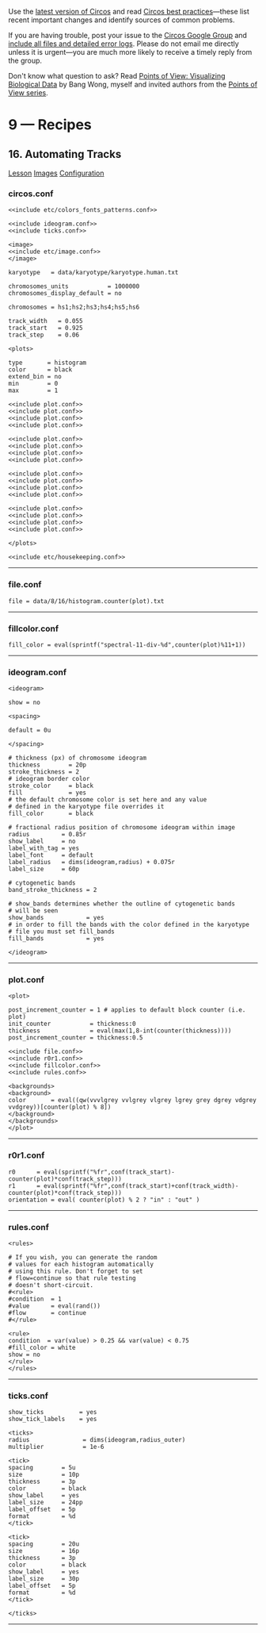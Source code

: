 Use the [latest version of Circos](/software/download/circos/) and read
[Circos best
practices](/documentation/tutorials/reference/best_practices/)—these list
recent important changes and identify sources of common problems.

If you are having trouble, post your issue to the [Circos Google
Group](https://groups.google.com/group/circos-data-visualization) and [include
all files and detailed error logs](/support/support/). Please do not email me
directly unless it is urgent—you are much more likely to receive a timely
reply from the group.

Don't know what question to ask? Read [Points of View: Visualizing Biological
Data](https://www.nature.com/nmeth/journal/v9/n12/full/nmeth.2258.html) by
Bang Wong, myself and invited authors from the [Points of View
series](https://mk.bcgsc.ca/pointsofview).

# 9 — Recipes

## 16\. Automating Tracks

[Lesson](/documentation/tutorials/recipes/automating_tracks/lesson)
[Images](/documentation/tutorials/recipes/automating_tracks/images)
[Configuration](/documentation/tutorials/recipes/automating_tracks/configuration)

### circos.conf

    
    
    <<include etc/colors_fonts_patterns.conf>>
    
    <<include ideogram.conf>>
    <<include ticks.conf>>
    
    <image>
    <<include etc/image.conf>>
    </image>
    
    karyotype   = data/karyotype/karyotype.human.txt
    
    chromosomes_units           = 1000000
    chromosomes_display_default = no
    
    chromosomes = hs1;hs2;hs3;hs4;hs5;hs6
    
    track_width   = 0.055
    track_start   = 0.925
    track_step    = 0.06
    
    <plots>
    
    type       = histogram
    color      = black
    extend_bin = no
    min        = 0
    max        = 1
    
    <<include plot.conf>>
    <<include plot.conf>>
    <<include plot.conf>>
    <<include plot.conf>>
    
    <<include plot.conf>>
    <<include plot.conf>>
    <<include plot.conf>>
    <<include plot.conf>>
    
    <<include plot.conf>>
    <<include plot.conf>>
    <<include plot.conf>>
    <<include plot.conf>>
    
    <<include plot.conf>>
    <<include plot.conf>>
    <<include plot.conf>>
    <<include plot.conf>>
    
    </plots>
    
    <<include etc/housekeeping.conf>>
    

  

* * *

### file.conf

    
    
    file = data/8/16/histogram.counter(plot).txt
    

  

* * *

### fillcolor.conf

    
    
    fill_color = eval(sprintf("spectral-11-div-%d",counter(plot)%11+1))
    

  

* * *

### ideogram.conf

    
    
    <ideogram>
    
    show = no
    
    <spacing>
    
    default = 0u
    
    </spacing>
    
    # thickness (px) of chromosome ideogram
    thickness        = 20p
    stroke_thickness = 2
    # ideogram border color
    stroke_color     = black
    fill             = yes
    # the default chromosome color is set here and any value
    # defined in the karyotype file overrides it
    fill_color       = black
    
    # fractional radius position of chromosome ideogram within image
    radius         = 0.85r
    show_label     = no
    label_with_tag = yes
    label_font     = default
    label_radius   = dims(ideogram,radius) + 0.075r
    label_size     = 60p
    
    # cytogenetic bands
    band_stroke_thickness = 2
    
    # show_bands determines whether the outline of cytogenetic bands
    # will be seen
    show_bands            = yes
    # in order to fill the bands with the color defined in the karyotype
    # file you must set fill_bands
    fill_bands            = yes
    
    </ideogram>
    
    

  

* * *

### plot.conf

    
    
    <plot>
    
    post_increment_counter = 1 # applies to default block counter (i.e. plot)
    init_counter           = thickness:0
    thickness              = eval(max(1,8-int(counter(thickness))))
    post_increment_counter = thickness:0.5
    
    <<include file.conf>>
    <<include r0r1.conf>>
    <<include fillcolor.conf>>
    <<include rules.conf>>
    
    <backgrounds>
    <background>
    color       = eval((qw(vvvlgrey vvlgrey vlgrey lgrey grey dgrey vdgrey vvdgrey))[counter(plot) % 8])
    </background>
    </backgrounds>
    </plot>
    

  

* * *

### r0r1.conf

    
    
    r0      = eval(sprintf("%fr",conf(track_start)-counter(plot)*conf(track_step)))
    r1      = eval(sprintf("%fr",conf(track_start)+conf(track_width)-counter(plot)*conf(track_step)))
    orientation = eval( counter(plot) % 2 ? "in" : "out" )
    

  

* * *

### rules.conf

    
    
    <rules>
    
    # If you wish, you can generate the random
    # values for each histogram automatically
    # using this rule. Don't forget to set
    # flow=continue so that rule testing
    # doesn't short-circuit.
    #<rule>
    #condition  = 1
    #value      = eval(rand())
    #flow       = continue
    #</rule>
    
    <rule>
    condition  = var(value) > 0.25 && var(value) < 0.75
    #fill_color = white
    show = no
    </rule>
    </rules>
    

  

* * *

### ticks.conf

    
    
    show_ticks          = yes
    show_tick_labels    = yes
    
    <ticks>
    radius               = dims(ideogram,radius_outer)
    multiplier           = 1e-6
    
    <tick>
    spacing        = 5u
    size           = 10p
    thickness      = 3p
    color          = black
    show_label     = yes
    label_size     = 24pp
    label_offset   = 5p
    format         = %d
    </tick>
    
    <tick>
    spacing        = 20u
    size           = 16p
    thickness      = 3p
    color          = black
    show_label     = yes
    label_size     = 30p
    label_offset   = 5p
    format         = %d
    </tick>
    
    </ticks>
    

  

* * *

